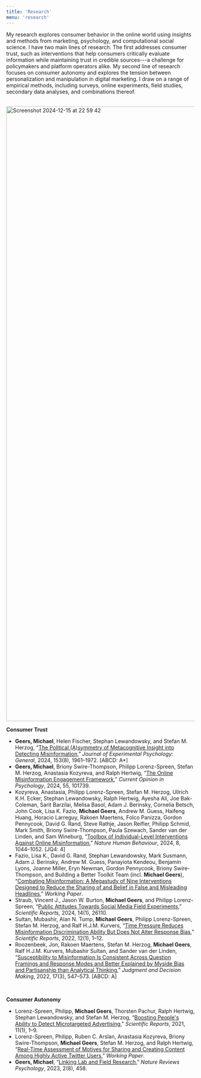 ```yaml
---
title: 'Research'
menu: 'research'
---
```


My research explores consumer behavior in the online world using insights and methods from marketing, psychology, and computational social science. I have two main lines of research. The first addresses consumer trust, such as interventions that help consumers critically evaluate information while maintaining trust in credible sources---a challenge for policymakers and platform operators alike. My second line of research focuses on consumer autonomy and explores the tension between personalization and manipulation in digital marketing. I draw on a range of empirical methods, including surveys, online experiments, field studies, secondary data analyses, and combinations thereof.

<br>

<img width="1644" alt="Screenshot 2024-12-15 at 22 59 42" src="https://github.com/user-attachments/assets/202a6b78-1dcf-4009-aea6-5c39fedd94c2" />
  
<br>

**Consumer Trust**

- **Geers, Michael**, Helen Fischer, Stephan Lewandowsky, and Stefan M. Herzog, “[The Political (A)symmetry of Metacognitive Insight into Detecting Misinformation](https://doi.org/10.1037/xge0001600),” *Journal of Experimental Psychology: General*, 2024, 153(8), 1961–1972. [ABCD: A*]
- **Geers, Michael**, Briony Swire-Thompson, Philipp Lorenz-Spreen, Stefan M. Herzog, Anastasia Kozyreva, and Ralph Hertwig, “[The Online Misinformation Engagement Framework](https://doi.org/10.1016/j.copsyc.2023.101739),” *Current Opinion in Psychology*, 2024, 55, 101739.
- Kozyreva, Anastasia, Philipp Lorenz-Spreen, Stefan M. Herzog, Ullrich K.H. Ecker, Stephan Lewandowsky, Ralph Hertwig, Ayesha Ali, Joe Bak-Coleman, Sarit Barzilai, Melisa Basol, Adam J. Berinsky, Cornelia Betsch, John Cook, Lisa K. Fazio, **Michael Geers**, Andrew M. Guess, Haifeng Huang, Horacio Larreguy, Rakoen Maertens, Folco Panizza, Gordon Pennycook, David G. Rand, Steve Rathje, Jason Reifler, Philipp Schmid, Mark Smith, Briony Swire-Thompson, Paula Szewach, Sander van der Linden, and Sam Wineburg, “[Toolbox of Individual-Level Interventions Against Online Misinformation](https://doi.org/10.1038/s41562-024-01881-0),” *Nature Human Behaviour*, 2024, 8, 1044–1052. [JQ4: 4]
- Fazio, Lisa K., David G. Rand, Stephan Lewandowsky, Mark Susmann, Adam J. Berinsky, Andrew M. Guess, Panayiota Kendeou, Benjamin Lyons, Joanne Miller, Eryn Newman, Gordon Pennycook, Briony Swire-Thompson, and Building a Better Toolkit Team (incl. **Michael Geers**), “[Combating Misinformation: A Megastudy of Nine Interventions Designed to Reduce the Sharing of and Belief in False and Misleading Headlines](https://doi.org/10.31234/osf.io/uyjha),” *Working Paper*.
- Straub, Vincent J., Jason W. Burton, **Michael Geers**, and Philipp Lorenz-Spreen, “[Public Attitudes Towards Social Media Field Experiments](https://doi.org/10.1038/s41598-024-76948-z),” *Scientific Reports*, 2024, 14(1), 26110.
- Sultan, Mubashir, Alan N. Tump, **Michael Geers**, Philipp Lorenz-Spreen, Stefan M. Herzog, and Ralf H.J.M. Kurvers, “[Time Pressure Reduces Misinformation Discrimination Ability But Does Not Alter Response Bias](https://doi.org/10.1038/s41598-022-26209-8),” *Scientific Reports*, 2022, 12(1), 1–12.
- Roozenbeek, Jon, Rakoen Maertens, Stefan M. Herzog, **Michael Geers**, Ralf H.J.M. Kurvers, Mubashir Sultan, and Sander van der Linden, “[Susceptibility to Misinformation Is Consistent Across Question Framings and Response Modes and Better Explained by Myside Bias and Partisanship than Analytical Thinking](https://doi.org/10.1017/s1930297500003570),” *Judgment and Decision Making*, 2022, 17(3), 547–573. [ABCD: A]

<br>

**Consumer Autonomy**
- Lorenz-Spreen, Philipp, **Michael Geers**, Thorsten Pachur, Ralph Hertwig, Stephan Lewandowsky, and Stefan M. Herzog, “[Boosting People's Ability to Detect Microtargeted Advertising](https://doi.org/10.1038/s41598-021-94796-z),” *Scientific Reports*, 2021, 11(1), 1–9.
- Lorenz-Spreen, Philipp, Ruben C. Arslan, Anastasia Kozyreva, Briony Swire-Thompson, **Michael Geers**, Stefan M. Herzog, and Ralph Hertwig, “[Real-Time Assessment of Motives for Sharing and Creating Content Among Highly Active Twitter Users](https://doi.org/10.31234/osf.io/jf8w9),” *Working Paper*.
- **Geers, Michael**, “[Linking Lab and Field Research](https://rdcu.be/dgtB8),” *Nature Reviews Psychology*, 2023, 2(8), 458.
